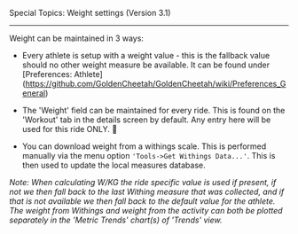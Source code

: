 Special Topics: Weight settings (Version 3.1)
***

Weight can be maintained in 3 ways:
* Every athlete is setup with a weight value - this is the fallback value should no other weight measure be available. It can be found under [Preferences: Athlete] (https://github.com/GoldenCheetah/GoldenCheetah/wiki/Preferences_General)

* The 'Weight' field can be maintained for every ride. This is found on the 'Workout' tab in the details screen by default. Any entry here will be used for this ride ONLY.

* You can download weight from a withings scale. This is performed manually via the menu option `'Tools->Get Withings Data...'`. This is then used to update the local measures
database.

_Note: When calculating W/KG the ride specific value is used if present, if not we then fall back to the last Withing measure that was collected, and if that is not available we then fall back to the default value for the athlete. The weight from Withings and weight from the activity can both be plotted separately in
the 'Metric Trends' chart(s) of 'Trends' view._